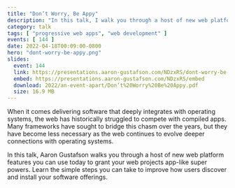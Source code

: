 ```yaml
---
title: "Don’t Worry, Be Appy"
description: "In this talk, I walk you through a host of new web platform features you can use today to grant your web projects app-like super powers."
category: talk
tags: [ "progressive web apps", "web development" ]
events: [ 144 ]
date: 2022-04-18T00:09:00-0800
hero: "dont-worry-be-appy.png"
slides:
  event: 144
  link: https://presentations.aaron-gustafson.com/NDzxRS/dont-worry-be-appy
  embed: https://presentations.aaron-gustafson.com/NDzxRS/embed
  download: 2022/an-event-apart/Don’t%20Worry%20Be%20Appy.pdf
  size: 16.9 MB
---
```


When it comes delivering software that deeply integrates with operating systems, the web has historically struggled to compete with compiled apps. Many frameworks have sought to bridge this chasm over the years, but they have become less necessary as the web continues to evolve deeper connections with operating systems.

In this talk, Aaron Gustafson walks you through a host of new web platform features you can use today to grant your web projects app-like super powers. Learn the simple steps you can take to improve how users discover and install your software offerings.
